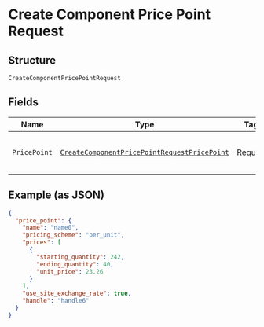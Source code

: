 
# Create Component Price Point Request

## Structure

`CreateComponentPricePointRequest`

## Fields

| Name | Type | Tags | Description |
|  --- | --- | --- | --- |
| `PricePoint` | [`CreateComponentPricePointRequestPricePoint`](../../doc/models/containers/create-component-price-point-request-price-point.md) | Required | This is a container for any-of cases. |

## Example (as JSON)

```json
{
  "price_point": {
    "name": "name0",
    "pricing_scheme": "per_unit",
    "prices": [
      {
        "starting_quantity": 242,
        "ending_quantity": 40,
        "unit_price": 23.26
      }
    ],
    "use_site_exchange_rate": true,
    "handle": "handle6"
  }
}
```


